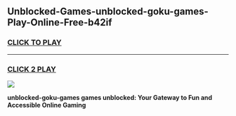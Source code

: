 
## Unblocked-Games-unblocked-goku-games-Play-Online-Free-b42if
<h3>
<a href="https://premium76.site?title=unblocked-goku-games&ref=26A">CLICK TO PLAY</a></h3>
<hr>

<h3>
<a href="https://premium76.site?title=unblocked-goku-games&ref=26A">CLICK 2 PLAY</a>
  
</h3>

<a href="https://premium76.site?title=unblocked-goku-games&ref=26A"><img src="https://clearcache.store/games.png"></a>


**unblocked-goku-games games unblocked: Your Gateway to Fun and Accessible Online Gaming**

